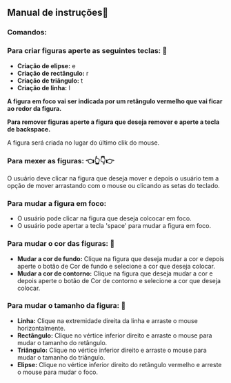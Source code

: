 ## Manual de instruções:vulcan_salute:
### Comandos:
### Para criar figuras aperte as seguintes teclas: :art:
* **Criação de elipse:** e
* **Criação de rectângulo:** r
* **Criação de triângulo:** t
* **Criação de linha:** l


**A figura em foco vai ser indicada por um retângulo vermelho que vai ficar ao redor da figura.**

**Para remover figuras aperte a figura que deseja remover e aperte a tecla de backspace.**

A figura será criada no lugar do último clik do mouse.

### Para mexer as figuras: :point_left::point_up_2::point_down::point_right:

O usuário deve clicar na figura que deseja mover e depois o usuário tem a opção de mover arrastando com o mouse ou clicando as setas do teclado.

### Para mudar a figura em foco:

* O usuário pode clicar na figura que deseja colcocar em foco.
* O usuário pode apertar a tecla 'space' para mudar a figura em foco.

### Para mudar o cor das figuras: :rainbow:

* **Mudar a cor de fundo:** Clique na figura que deseja mudar a cor e depois aperte o botão de Cor de fundo e selecione a cor que deseja colocar.
* **Mudar a cor de contorno:** Clique na figura que deseja mudar a cor e depois aperte o botão de Cor de contorno e selecione a cor que deseja colocar.

### Para mudar o tamanho da figura: :pinching_hand:

* **Linha:** Clique na extremidade direita da linha e arraste o mouse horizontalmente.
* **Rectângulo:** Clique no vértice inferior direito e arraste o mouse para mudar o tamanho do retângulo.
* **Triângulo:** Clique no vértice inferior direito e arraste o mouse para mudar o tamanho do triângulo.
* **Elipse:** Clique no vértice inferior direito do retângulo vermelho e arreste o mouse para mudar o foco.
